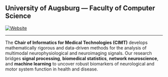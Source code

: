 ## **University of Augsburg — Faculty of Computer Science**

[![Website](https://img.shields.io/badge/Website-CIMT-UA-blue)](https://cimt-university-of-augsburg.github.io/)

---

The **Chair of Informatics for Medical Technologies (CIMT)** develops mathematically rigorous and data-driven methods for the analysis of multimodal neurophysiological and neuroimaging signals. Our research bridges **signal processing**, **biomedical statistics**, **network neuroscience**, and **machine learning** to uncover robust biomarkers of neurological and motor system function in health and disease.




